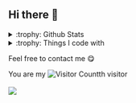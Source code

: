 ## Hi there 👋
<details>
<summary>:trophy: Github Stats</summary>
<div align="center">
  <table style="width:100%;">
    <tr>
      <td align="center">
       <img src="https://github-readme-stats-git-masterrstaa-rickstaa.vercel.app/api?username=huangyukun26&show_icons=true&include_all_commits=true&&rank_icon=github" />
      </td>
      <td align="center">
        <img height='200' src="https://github-readme-stats.vercel.app/api/top-langs/?username=huangyukun26&layout=compact" />
      </td>
    </tr>
    <tr>
      <td colspan="2" align="center">
        <img height="220" src="https://github-readme-activity-graph.vercel.app/graph?username=huangyukun26&theme=github-compact&hide_border=true&area=true" />
      </td>
    </tr>
  </table>
</div>
</details>

<details>
<summary>:trophy: Things I code with</summary>
<p align="center">
<img alt="Docker" src="https://img.shields.io/badge/-Docker-46a2f1?style=flat-square&logo=docker&logoColor=white" />
<img alt="git" src="https://img.shields.io/badge/-Git-F05032?style=flat-square&logo=git&logoColor=white" />
<img alt="html5" src="https://img.shields.io/badge/-HTML5-E34F26?style=flat-square&logo=html5&logoColor=white" />
<img alt="MongoDB" src="https://img.shields.io/badge/-MongoDB-13aa52?style=flat-square&logo=mongodb&logoColor=white" />
<img alt="Nodejs" src="https://img.shields.io/badge/-Nodejs-43853d?style=flat-square&logo=Node.js&logoColor=white" />
<img src="https://img.shields.io/badge/C-00599C?style=flat-square&logo=c&logoColor=white"/>
<img src="https://img.shields.io/badge/-C++-00599C?style=flat-square&logo=c"/>
<img src="https://img.shields.io/badge/-java-E34A86?style=flat-square&logo=java"/>
<img src="https://img.shields.io/badge/-CSS3-1572B6?style=flat-square&logo=css3"/>
</p>
</details>



Feel free to contact me :yum:  

You are my ![Visitor Count](https://profile-counter.glitch.me/huangyukun26/count.svg)th visitor
<br><br>
<a href="mailto:huangyukun@bjfu.edu.cn"><img src="https://img.shields.io/badge/Email-huangyukun%40bjfu.edu.cn-green"></a>

